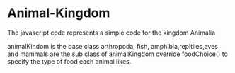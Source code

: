 # Animal-Kingdom

The javascript code represents a simple code for the kingdom Animalia

animalKindom is the base class
arthropoda, fish, amphibia,repltiles,aves and mammals are the sub class of animalKingdom
override foodChoice() to specify the type of food each animal likes.
